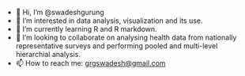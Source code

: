 - 👋 Hi, I’m @swadeshgurung
- 👀 I’m interested in data analysis, visualization and its use.
- 🌱 I’m currently learning R and R markdown.
- 💞️ I’m looking to collaborate on analysing health data from nationally representative surveys and performing pooled and multi-level hierarchial analysis.
- 📫 How to reach me: grgswadesh@gmail.com

<!---
swadeshgurung/swadeshgurung is a ✨ special ✨ repository because its `README.md` (this file) appears on your GitHub profile.
You can click the Preview link to take a look at your changes.
--->
